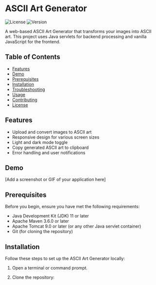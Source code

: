 # ASCII Art Generator

![License](https://img.shields.io/badge/license-MIT-blue.svg)
![Version](https://img.shields.io/badge/version-1.0.0-green.svg)

A web-based ASCII Art Generator that transforms your images into ASCII art. This project uses Java servlets for backend processing and vanilla JavaScript for the frontend.

## Table of Contents

- [Features](#features)
- [Demo](#demo)
- [Prerequisites](#prerequisites)
- [Installation](#installation)
- [Troubleshooting](#troubleshooting)
- [Usage](#usage)
- [Contributing](#contributing)
- [License](#license)

## Features

- Upload and convert images to ASCII art
- Responsive design for various screen sizes
- Light and dark mode toggle
- Copy generated ASCII art to clipboard
- Error handling and user notifications

## Demo

[Add a screenshot or GIF of your application here]

## Prerequisites

Before you begin, ensure you have met the following requirements:

- Java Development Kit (JDK) 11 or later
- Apache Maven 3.6.0 or later
- Apache Tomcat 9.0 or later (or any other Java servlet container)
- Git (for cloning the repository)

## Installation

Follow these steps to set up the ASCII Art Generator locally:

1. Open a terminal or command prompt.

2. Clone the repository:

